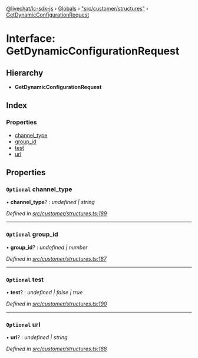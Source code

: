 [@livechat/lc-sdk-js](../README.md) › [Globals](../globals.md) › ["src/customer/structures"](../modules/_src_customer_structures_.md) › [GetDynamicConfigurationRequest](_src_customer_structures_.getdynamicconfigurationrequest.md)

# Interface: GetDynamicConfigurationRequest

## Hierarchy

* **GetDynamicConfigurationRequest**

## Index

### Properties

* [channel_type](_src_customer_structures_.getdynamicconfigurationrequest.md#optional-channel_type)
* [group_id](_src_customer_structures_.getdynamicconfigurationrequest.md#optional-group_id)
* [test](_src_customer_structures_.getdynamicconfigurationrequest.md#optional-test)
* [url](_src_customer_structures_.getdynamicconfigurationrequest.md#optional-url)

## Properties

### `Optional` channel_type

• **channel_type**? : *undefined | string*

*Defined in [src/customer/structures.ts:189](https://github.com/livechat/lc-sdk-js/blob/de56f05/src/customer/structures.ts#L189)*

___

### `Optional` group_id

• **group_id**? : *undefined | number*

*Defined in [src/customer/structures.ts:187](https://github.com/livechat/lc-sdk-js/blob/de56f05/src/customer/structures.ts#L187)*

___

### `Optional` test

• **test**? : *undefined | false | true*

*Defined in [src/customer/structures.ts:190](https://github.com/livechat/lc-sdk-js/blob/de56f05/src/customer/structures.ts#L190)*

___

### `Optional` url

• **url**? : *undefined | string*

*Defined in [src/customer/structures.ts:188](https://github.com/livechat/lc-sdk-js/blob/de56f05/src/customer/structures.ts#L188)*
